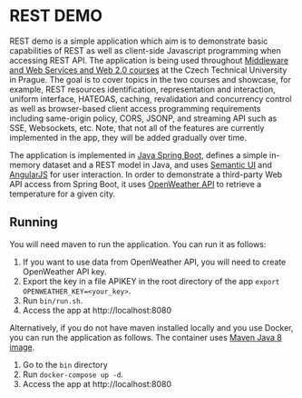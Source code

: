 # REST DEMO
REST demo is a simple application which aim is to demonstrate basic capabilities of REST as well as client-side Javascript programming when accessing REST API. The application is being used throughout [Middleware and Web Services and Web 2.0 courses](https://vitvar.com/lectures) at the Czech Technical University in Prague. The goal is to cover topics in the two courses and showcase, for example, REST resources identification, representation and interaction, uniform interface, HATEOAS, caching, revalidation and concurrency control as well as browser-based client access programming requirements including same-origin policy, CORS, JSONP, and streaming API such as SSE, Websockets, etc. Note, that not all of the features are currently implemented in the app, they will be added gradually over time.      

The application is implemented in [Java Spring Boot](https://spring.io/projects/spring-boot), defines a simple in-memory dataset and a REST model in Java, and uses [Semantic UI](https://semantic-ui.com/) and [AngularJS](https://angularjs.org/) for user interaction. In order to demonstrate a third-party Web API access from Spring Boot, it uses [OpenWeather API](https://openweathermap.org/api) to retrieve a temperature for a given city.

## Running

You will need maven to run the application. You can run it as follows:

1. If you want to use data from OpenWeather API, you will need to create OpenWeather API key.
2. Export the key in a file APIKEY in the root directory of the app ```export OPENWEATHER_KEY=<your_key>```.
3. Run ```bin/run.sh```.
4. Access the app at http://localhost:8080

Alternatively, if you do not have maven installed locally and you use Docker, you can run the application as follows. The container uses [Maven Java 8 image](https://hub.docker.com/_/maven).

1. Go to the ```bin``` directory 
2. Run ```docker-compose up -d```. 
4. Access the app at http://localhost:8080 
